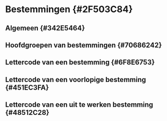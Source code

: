 # Bestemmingen {#2F503C84}
## Algemeen {#342E5464}
## Hoofdgroepen van bestemmingen {#70686242}
## Lettercode van een bestemming {#6F8E6753}
## Lettercode van een voorlopige bestemming {#451EC3FA}
## Lettercode van een uit te werken bestemming {#48512C28}
